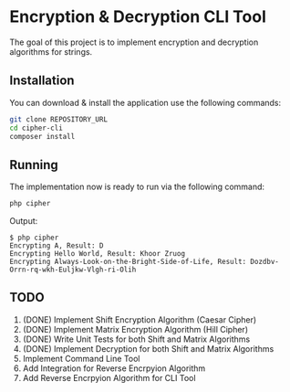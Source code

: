 Encryption & Decryption CLI Tool
==
The goal of this project is to implement encryption and decryption algorithms for strings.

## Installation
You can download & install the application use the following commands:
```bash
git clone REPOSITORY_URL
cd cipher-cli
composer install
```
## Running
The implementation now is ready to run via the following command:
```bash
php cipher
```
Output:
```
$ php cipher 
Encrypting A, Result: D
Encrypting Hello World, Result: Khoor Zruog
Encrypting Always-Look-on-the-Bright-Side-of-Life, Result: Dozdbv-Orrn-rq-wkh-Euljkw-Vlgh-ri-Olih
```

## TODO
1. (DONE) Implement Shift Encryption Algorithm (Caesar Cipher)
2. (DONE) Implement Matrix Encryption Algorithm (Hill Cipher)
3. (DONE) Write Unit Tests for both Shift and Matrix Algorithms
4. (DONE) Implement Decryption for both Shift and Matrix Algorithms
5. Implement Command Line Tool
6. Add Integration for Reverse Encrpyion Algorithm
7. Add Reverse Encrpyion Algorithm for CLI Tool
